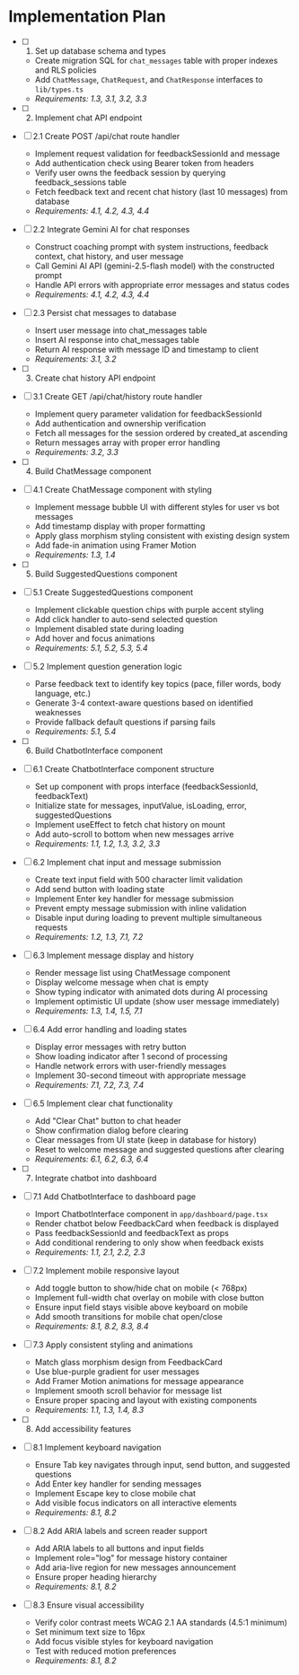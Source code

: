 # Implementation Plan

- [ ] 1. Set up database schema and types
  - Create migration SQL for `chat_messages` table with proper indexes and RLS policies
  - Add `ChatMessage`, `ChatRequest`, and `ChatResponse` interfaces to `lib/types.ts`
  - _Requirements: 1.3, 3.1, 3.2, 3.3_

- [ ] 2. Implement chat API endpoint
- [ ] 2.1 Create POST /api/chat route handler
  - Implement request validation for feedbackSessionId and message
  - Add authentication check using Bearer token from headers
  - Verify user owns the feedback session by querying feedback_sessions table
  - Fetch feedback text and recent chat history (last 10 messages) from database
  - _Requirements: 4.1, 4.2, 4.3, 4.4_

- [ ] 2.2 Integrate Gemini AI for chat responses
  - Construct coaching prompt with system instructions, feedback context, chat history, and user message
  - Call Gemini AI API (gemini-2.5-flash model) with the constructed prompt
  - Handle API errors with appropriate error messages and status codes
  - _Requirements: 4.1, 4.2, 4.3, 4.4_

- [ ] 2.3 Persist chat messages to database
  - Insert user message into chat_messages table
  - Insert AI response into chat_messages table
  - Return AI response with message ID and timestamp to client
  - _Requirements: 3.1, 3.2_

- [ ] 3. Create chat history API endpoint
- [ ] 3.1 Create GET /api/chat/history route handler
  - Implement query parameter validation for feedbackSessionId
  - Add authentication and ownership verification
  - Fetch all messages for the session ordered by created_at ascending
  - Return messages array with proper error handling
  - _Requirements: 3.2, 3.3_

- [ ] 4. Build ChatMessage component
- [ ] 4.1 Create ChatMessage component with styling
  - Implement message bubble UI with different styles for user vs bot messages
  - Add timestamp display with proper formatting
  - Apply glass morphism styling consistent with existing design system
  - Add fade-in animation using Framer Motion
  - _Requirements: 1.3, 1.4_

- [ ] 5. Build SuggestedQuestions component
- [ ] 5.1 Create SuggestedQuestions component
  - Implement clickable question chips with purple accent styling
  - Add click handler to auto-send selected question
  - Implement disabled state during loading
  - Add hover and focus animations
  - _Requirements: 5.1, 5.2, 5.3, 5.4_

- [ ] 5.2 Implement question generation logic
  - Parse feedback text to identify key topics (pace, filler words, body language, etc.)
  - Generate 3-4 context-aware questions based on identified weaknesses
  - Provide fallback default questions if parsing fails
  - _Requirements: 5.1, 5.4_

- [ ] 6. Build ChatbotInterface component
- [ ] 6.1 Create ChatbotInterface component structure
  - Set up component with props interface (feedbackSessionId, feedbackText)
  - Initialize state for messages, inputValue, isLoading, error, suggestedQuestions
  - Implement useEffect to fetch chat history on mount
  - Add auto-scroll to bottom when new messages arrive
  - _Requirements: 1.1, 1.2, 1.3, 3.2, 3.3_

- [ ] 6.2 Implement chat input and message submission
  - Create text input field with 500 character limit validation
  - Add send button with loading state
  - Implement Enter key handler for message submission
  - Prevent empty message submission with inline validation
  - Disable input during loading to prevent multiple simultaneous requests
  - _Requirements: 1.2, 1.3, 7.1, 7.2_

- [ ] 6.3 Implement message display and history
  - Render message list using ChatMessage component
  - Display welcome message when chat is empty
  - Show typing indicator with animated dots during AI processing
  - Implement optimistic UI update (show user message immediately)
  - _Requirements: 1.3, 1.4, 1.5, 7.1_

- [ ] 6.4 Add error handling and loading states
  - Display error messages with retry button
  - Show loading indicator after 1 second of processing
  - Handle network errors with user-friendly messages
  - Implement 30-second timeout with appropriate message
  - _Requirements: 7.1, 7.2, 7.3, 7.4_

- [ ] 6.5 Implement clear chat functionality
  - Add "Clear Chat" button to chat header
  - Show confirmation dialog before clearing
  - Clear messages from UI state (keep in database for history)
  - Reset to welcome message and suggested questions after clearing
  - _Requirements: 6.1, 6.2, 6.3, 6.4_

- [ ] 7. Integrate chatbot into dashboard
- [ ] 7.1 Add ChatbotInterface to dashboard page
  - Import ChatbotInterface component in `app/dashboard/page.tsx`
  - Render chatbot below FeedbackCard when feedback is displayed
  - Pass feedbackSessionId and feedbackText as props
  - Add conditional rendering to only show when feedback exists
  - _Requirements: 1.1, 2.1, 2.2, 2.3_

- [ ] 7.2 Implement mobile responsive layout
  - Add toggle button to show/hide chat on mobile (< 768px)
  - Implement full-width chat overlay on mobile with close button
  - Ensure input field stays visible above keyboard on mobile
  - Add smooth transitions for mobile chat open/close
  - _Requirements: 8.1, 8.2, 8.3, 8.4_

- [ ] 7.3 Apply consistent styling and animations
  - Match glass morphism design from FeedbackCard
  - Use blue-purple gradient for user messages
  - Add Framer Motion animations for message appearance
  - Implement smooth scroll behavior for message list
  - Ensure proper spacing and layout with existing components
  - _Requirements: 1.1, 1.3, 1.4, 8.3_

- [ ] 8. Add accessibility features
- [ ] 8.1 Implement keyboard navigation
  - Ensure Tab key navigates through input, send button, and suggested questions
  - Add Enter key handler for sending messages
  - Implement Escape key to close mobile chat
  - Add visible focus indicators on all interactive elements
  - _Requirements: 8.1, 8.2_

- [ ] 8.2 Add ARIA labels and screen reader support
  - Add ARIA labels to all buttons and input fields
  - Implement role="log" for message history container
  - Add aria-live region for new messages announcement
  - Ensure proper heading hierarchy
  - _Requirements: 8.1, 8.2_

- [ ] 8.3 Ensure visual accessibility
  - Verify color contrast meets WCAG 2.1 AA standards (4.5:1 minimum)
  - Set minimum text size to 16px
  - Add focus visible styles for keyboard navigation
  - Test with reduced motion preferences
  - _Requirements: 8.1, 8.2_
